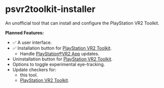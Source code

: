 # psvr2toolkit-installer

[PlayStation®VR2 App]: https://store.steampowered.com/app/2580190/PlayStationVR2_App
[PlayStation VR2 Toolkit]: https://github.com/BnuuySolutions/PSVR2Toolkit

An unofficial tool that can install and configure the PlayStation VR2 Toolkit.

**Planned Features:**

- ✅ A user interface.
- ✅ Installation button for [PlayStation VR2 Toolkit].
  - Handle [PlayStation®VR2 App] updates.
- Uninstallation button for [PlayStation VR2 Toolkit].
- Options to toggle experimental eye-tracking.
- Update checkers for:
  - this tool.
  - [PlayStation VR2 Toolkit].
